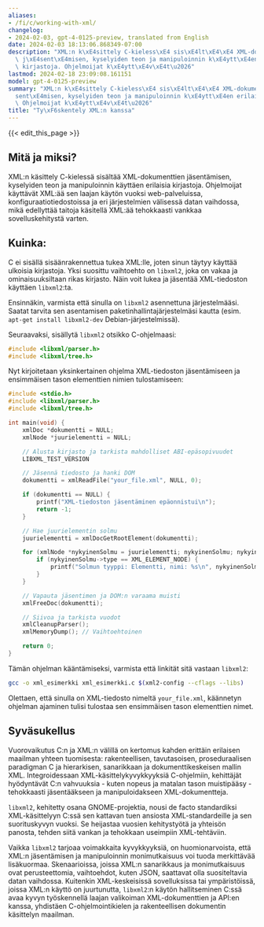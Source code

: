 ```yaml
---
aliases:
- /fi/c/working-with-xml/
changelog:
- 2024-02-03, gpt-4-0125-preview, translated from English
date: 2024-02-03 18:13:06.868349-07:00
description: "XML:n k\xE4sittely C-kieless\xE4 sis\xE4lt\xE4\xE4 XML-dokumenttien\
  \ j\xE4sent\xE4misen, kyselyiden teon ja manipuloinnin k\xE4ytt\xE4en erilaisia\
  \ kirjastoja. Ohjelmoijat k\xE4ytt\xE4v\xE4t\u2026"
lastmod: 2024-02-18 23:09:08.161151
model: gpt-4-0125-preview
summary: "XML:n k\xE4sittely C-kieless\xE4 sis\xE4lt\xE4\xE4 XML-dokumenttien j\xE4\
  sent\xE4misen, kyselyiden teon ja manipuloinnin k\xE4ytt\xE4en erilaisia kirjastoja.\
  \ Ohjelmoijat k\xE4ytt\xE4v\xE4t\u2026"
title: "Ty\xF6skentely XML:n kanssa"
---
```


{{< edit_this_page >}}

## Mitä ja miksi?

XML:n käsittely C-kielessä sisältää XML-dokumenttien jäsentämisen, kyselyiden teon ja manipuloinnin käyttäen erilaisia kirjastoja. Ohjelmoijat käyttävät XML:ää sen laajan käytön vuoksi web-palveluissa, konfiguraatiotiedostoissa ja eri järjestelmien välisessä datan vaihdossa, mikä edellyttää taitoja käsitellä XML:ää tehokkaasti vankkaa sovelluskehitystä varten.

## Kuinka:

C ei sisällä sisäänrakennettua tukea XML:lle, joten sinun täytyy käyttää ulkoisia kirjastoja. Yksi suosittu vaihtoehto on `libxml2`, joka on vakaa ja ominaisuuksiltaan rikas kirjasto. Näin voit lukea ja jäsentää XML-tiedoston käyttäen `libxml2`:ta.

Ensinnäkin, varmista että sinulla on `libxml2` asennettuna järjestelmääsi. Saatat tarvita sen asentamisen paketinhallintajärjestelmäsi kautta (esim. `apt-get install libxml2-dev` Debian-järjestelmissä).

Seuraavaksi, sisällytä `libxml2` otsikko C-ohjelmaasi:

```c
#include <libxml/parser.h>
#include <libxml/tree.h>
```

Nyt kirjoitetaan yksinkertainen ohjelma XML-tiedoston jäsentämiseen ja ensimmäisen tason elementtien nimien tulostamiseen:

```c
#include <stdio.h>
#include <libxml/parser.h>
#include <libxml/tree.h>

int main(void) {
    xmlDoc *dokumentti = NULL;
    xmlNode *juurielementti = NULL;

    // Alusta kirjasto ja tarkista mahdolliset ABI-epäsopivuudet
    LIBXML_TEST_VERSION

    // Jäsennä tiedosto ja hanki DOM
    dokumentti = xmlReadFile("your_file.xml", NULL, 0);

    if (dokumentti == NULL) {
        printf("XML-tiedoston jäsentäminen epäonnistui\n");
        return -1;
    }

    // Hae juurielementin solmu
    juurielementti = xmlDocGetRootElement(dokumentti);

    for (xmlNode *nykyinenSolmu = juurielementti; nykyinenSolmu; nykyinenSolmu = nykyinenSolmu->next) {
        if (nykyinenSolmu->type == XML_ELEMENT_NODE) {
            printf("Solmun tyyppi: Elementti, nimi: %s\n", nykyinenSolmu->name);
        }
    }

    // Vapauta jäsentimen ja DOM:n varaama muisti
    xmlFreeDoc(dokumentti);

    // Siivoa ja tarkista vuodot
    xmlCleanupParser();
    xmlMemoryDump(); // Vaihtoehtoinen

    return 0;
}
```

Tämän ohjelman kääntämiseksi, varmista että linkität sitä vastaan `libxml2`:

```sh
gcc -o xml_esimerkki xml_esimerkki.c $(xml2-config --cflags --libs)
```

Olettaen, että sinulla on XML-tiedosto nimeltä `your_file.xml`, käännetyn ohjelman ajaminen tulisi tulostaa sen ensimmäisen tason elementtien nimet.

## Syväsukellus

Vuorovaikutus C:n ja XML:n välillä on kertomus kahden erittäin erilaisen maailman yhteen tuomisesta: rakenteellisen, tavutasoisen, proseduraalisen paradigman C ja hierarkisen, sanarikkaan ja dokumenttikeskeisen mallin XML. Integroidessaan XML-käsittelykyvykkyyksiä C-ohjelmiin, kehittäjät hyödyntävät C:n vahvuuksia - kuten nopeus ja matalan tason muistipääsy - tehokkaasti jäsentääkseen ja manipuloidakseen XML-dokumentteja.

`libxml2`, kehitetty osana GNOME-projektia, nousi de facto standardiksi XML-käsittelyyn C:ssä sen kattavan tuen ansiosta XML-standardeille ja sen suorituskyvyn vuoksi. Se heijastaa vuosien kehitystyötä ja yhteisön panosta, tehden siitä vankan ja tehokkaan useimpiin XML-tehtäviin.

Vaikka `libxml2` tarjoaa voimakkaita kyvykkyyksiä, on huomionarvoista, että XML:n jäsentämisen ja manipuloinnin monimutkaisuus voi tuoda merkittävää lisäkuormaa. Skenaarioissa, joissa XML:n sanarikkaus ja monimutkaisuus ovat perusteettomia, vaihtoehdot, kuten JSON, saattavat olla suositeltavia datan vaihdossa. Kuitenkin XML-keskeisissä sovelluksissa tai ympäristöissä, joissa XML:n käyttö on juurtunutta, `libxml2`:n käytön hallitseminen C:ssä avaa kyvyn työskennellä laajan valikoiman XML-dokumenttien ja API:en kanssa, yhdistäen C-ohjelmointikielen ja rakenteellisen dokumentin käsittelyn maailman.
